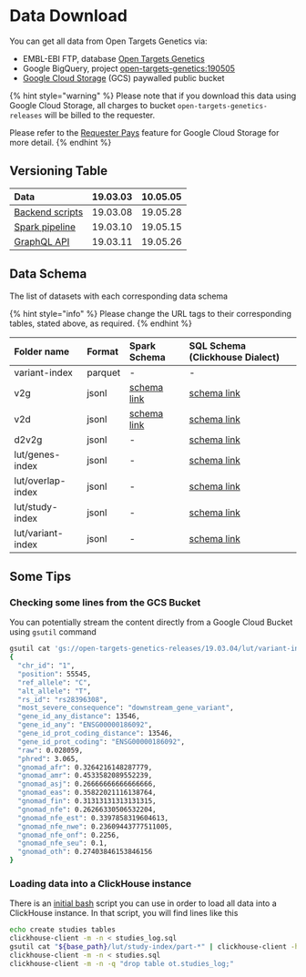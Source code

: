 # Data Download

You can get all data from Open Targets Genetics via:

* EMBL-EBI FTP, database [Open Targets Genetics](ftp://ftp.ebi.ac.uk/pub/databases/opentargets/genetics/)
* Google BigQuery, project [open-targets-genetics:190505](https://console.cloud.google.com/bigquery?project=open-targets-genetics&p=open-targets-genetics&d=190505&page=dataset)
* [Google Cloud Storage](https://console.cloud.google.com/storage/browser/open-targets-genetics-releases?project=open-targets-genetics&folder&organizationId) \(GCS\) paywalled public bucket

{% hint style="warning" %}
Please note that if you download this data using Google Cloud Storage, all charges to bucket `open-targets-genetics-releases` will be billed to the requester. 

Please refer to the [Requester Pays](https://cloud.google.com/storage/docs/requester-pays?hl=en_US&_ga=2.173037540.-691607024.1554819113) feature for Google Cloud Storage for more detail.
{% endhint %}

## Versioning Table

| Data | 19.03.03 | 10.05.05 |
| :--- | :--- | :--- |
| [Backend scripts](https://github.com/opentargets/genetics-backend) | 19.03.08 | 19.05.28 |
| [Spark pipeline](https://github.com/opentargets/genetics-pipe) | 19.03.10 | 19.05.15 |
| [GraphQL API](https://github.com/opentargets/genetics-api) | 19.03.11 | 19.05.26 |

## Data Schema

The list of datasets with each corresponding data schema

{% hint style="info" %}
Please change the URL tags to their corresponding tables, stated above, as required.
{% endhint %}

| Folder name | Format | Spark Schema | SQL Schema \(Clickhouse Dialect\) |
| :--- | :--- | :--- | :--- |
| variant-index | parquet | - | - |
| v2g | jsonl | [schema link](https://github.com/opentargets/genetics-pipe/blob/19.03.10/src/main/scala/ot/geckopipe/index/V2GIndex.scala#L36) | [schema link](https://github.com/opentargets/genetics-backend/blob/19.03.08/loaders/clickhouse/v2g_log.sql) |
| v2d | jsonl | [schema link](https://github.com/opentargets/genetics-pipe/blob/19.03.10/src/main/scala/ot/geckopipe/index/V2DIndex.scala#L12) | [schema link](https://github.com/opentargets/genetics-backend/blob/19.03.08/loaders/clickhouse/v2d_log.sql) |
| d2v2g | jsonl | - | [schema link](https://github.com/opentargets/genetics-backend/blob/19.03.08/loaders/clickhouse/d2v2g_log.sql) |
| lut/genes-index | jsonl | - | [schema link](https://github.com/opentargets/genetics-backend/blob/19.03.08/loaders/clickhouse/genes.sql) |
| lut/overlap-index | jsonl | - | [schema link](https://github.com/opentargets/genetics-backend/blob/19.03.08/loaders/clickhouse/studies_overlap_log.sql) |
| lut/study-index | jsonl | - | [schema link](https://github.com/opentargets/genetics-backend/blob/19.03.08/loaders/clickhouse/studies_log.sql) |
| lut/variant-index | jsonl | - | [schema link](https://github.com/opentargets/genetics-backend/blob/19.03.08/loaders/clickhouse/variants_log.sql) |

## Some Tips

### Checking some lines from the GCS Bucket

You can potentially stream the content directly from a Google Cloud Bucket using `gsutil` command

```bash
gsutil cat 'gs://open-targets-genetics-releases/19.03.04/lut/variant-index/part-*' | head -1 | jq .
{
  "chr_id": "1",
  "position": 55545,
  "ref_allele": "C",
  "alt_allele": "T",
  "rs_id": "rs28396308",
  "most_severe_consequence": "downstream_gene_variant",
  "gene_id_any_distance": 13546,
  "gene_id_any": "ENSG00000186092",
  "gene_id_prot_coding_distance": 13546,
  "gene_id_prot_coding": "ENSG00000186092",
  "raw": 0.028059,
  "phred": 3.065,
  "gnomad_afr": 0.3264216148287779,
  "gnomad_amr": 0.4533582089552239,
  "gnomad_asj": 0.26666666666666666,
  "gnomad_eas": 0.35822021116138764,
  "gnomad_fin": 0.31313131313131315,
  "gnomad_nfe": 0.26266330506532204,
  "gnomad_nfe_est": 0.3397858319604613,
  "gnomad_nfe_nwe": 0.23609443777511005,
  "gnomad_nfe_onf": 0.2256,
  "gnomad_nfe_seu": 0.1,
  "gnomad_oth": 0.27403846153846156
}
```

### Loading data into a ClickHouse instance

There is an [initial bash](https://github.com/opentargets/genetics-backend/blob/19.03.08/loaders/clickhouse/create_and_load_everything_from_scratch.sh) script you can use in order to load all data into a ClickHouse instance. In that script, you will find lines like this

```bash
echo create studies tables
clickhouse-client -m -n < studies_log.sql
gsutil cat "${base_path}/lut/study-index/part-*" | clickhouse-client -h 127.0.0.1 --query="insert into ot.studies_log format JSONEachRow "
clickhouse-client -m -n < studies.sql
clickhouse-client -m -n -q "drop table ot.studies_log;"
```

